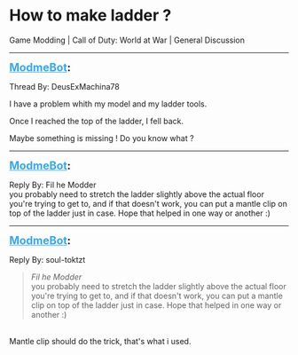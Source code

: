 # How to make ladder ?
Game Modding | Call of Duty: World at War | General Discussion

---
<strong style="font-size: 1.4em;"><span style="text-decoration: underline;text-decoration-color: #34a7f9;"><span style="color:#34a7f9;">ModmeBot</span></span>:</strong>

<p>Thread By: DeusExMachina78<br /><p style="text-align:left;">I have a problem whith my model and my ladder tools.</p><p style="text-align:left;"></p><p style="text-align:left;">Once I reached the top of the ladder, I fell back.</p><p style="text-align:left;"></p><p style="text-align:left;">Maybe something is missing ! Do you know what ?</p></p>

---
<strong style="font-size: 1.4em;"><span style="text-decoration: underline;text-decoration-color: #34a7f9;"><span style="color:#34a7f9;">ModmeBot</span></span>:</strong>

<p>Reply By: Fil he Modder<br />you probably need to stretch the ladder slightly above the actual floor you&#39;re trying to get to, and if that doesn&#39;t work, you can put a mantle clip on top of the ladder just in case. Hope that helped in one way or another :)</p>

---
<strong style="font-size: 1.4em;"><span style="text-decoration: underline;text-decoration-color: #34a7f9;"><span style="color:#34a7f9;">ModmeBot</span></span>:</strong>

<p>Reply By: soul-toktzt<br /><blockquote><em>Fil he Modder</em><br />you probably need to stretch the ladder slightly above the actual floor you&#39;re trying to get to, and if that doesn&#39;t work, you can put a mantle clip on top of the ladder just in case. Hope that helped in one way or another :)</blockquote><br /> Mantle clip should do the trick, that&#39;s what i used.</p>

